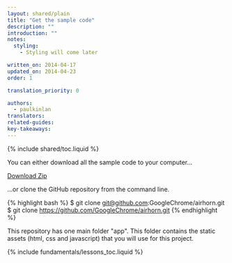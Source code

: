```yaml
---
layout: shared/plain
title: "Get the sample code"
description: ""
introduction: ""
notes:
  styling:
    - Styling will come later

written_on: 2014-04-17
updated_on: 2014-04-23
order: 1

translation_priority: 0

authors:
  - paulkinlan
translators:
related-guides:
key-takeaways:
---
```


{% include shared/toc.liquid %}

You can either download all the sample code to your computer... 

[Download Zip](https://github.com/GoogleChrome/airhorn/archive/master.zip)

...or clone the GitHub repository from the command line.

{% highlight bash %}
$ git clone git@github.com:GoogleChrome/airhorn.git
$ git clone https://github.com/GoogleChrome/airhorn.git
{% endhighlight %}

This repository has one main folder "app".  This folder contains the static assets (html, css and javascript) that you will use for this project.

{% include fundamentals/lessons_toc.liquid %}
